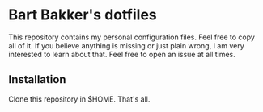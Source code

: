 # Bart Bakker's dotfiles

This repository contains my personal configuration files. Feel free to copy all
of it. If you believe anything is missing or just plain wrong, I am very
interested to learn about that. Feel free to open an issue at all times.

## Installation

Clone this repository in $HOME. That's all.

